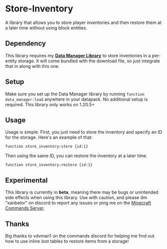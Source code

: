 # Store-Inventory
A library that allows you to store player inventories and then restore them at a later time without using block entities.

## Dependency
This library requires my **[Data Manager Library](https://github.com/XanBelOr/Minecraft-Data-Manager)** to store inventories in a per-entity storage.
It will come bundled with the download file, so just integrate that in along with this one.

## Setup
Make sure you set up the Data Manager library by running `function data_manager:load` anywhere in your datapack. No additional setup is required.
This library only works on 1.20.5+

## Usage
Usage is simple. First, you just need to store the inventory and specify an ID for the storage. Here's an example of that:

`function store_inventory:store {id:1}`

Then using the same ID, you can restore the inventory at a later time.

`function store_inventory:restore {id:1}`

## Experimental
This library is currently in **beta**, meaning there may be bugs or unintended side effects when using this library. Use with caution, and please
dm "xanbelor" on discord to report any issues or ping me on the [Minecraft Commands Server](https://discord.gg/QAFXFtZ).

## Thanks
Big thanks to vdvman1 on the commands discord for helping me find out how to use inline loot tables to restore items from a storage!
